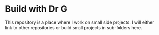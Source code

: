 # Build with Dr G

This repository is a place where I work on small side projects. I will either link to other repositories or build small projects in sub-folders here.
